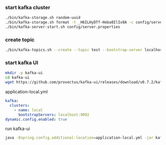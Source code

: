 



### start kafka cluster

```bash
./bin/kafka-storage.sh random-uuid
./bin/kafka-storage.sh format -t _H6ILHyDTf-Heba0IlIv8A -c config/server.properties
./bin/kafka-server-start.sh config/server.properties
```


### create topic
```bash
./bin/kafka-topics.sh --create --topic test --bootstrap-server localhost:9092 --partitions 1 --replication-factor 1
```


### start kafka UI
```bash
mkdir -p kafka-ui
cd kafka-ui
wget https://github.com/provectus/kafka-ui/releases/download/v0.7.2/kafka-ui-api-v0.7.2.jar
```

application-local.yml
```yml
kafka:
  clusters:
    - name: local
      bootstrapServers: localhost:9092
dynamic.config.enabled: true
```

run kafka-ui
```bash
java -Dspring.config.additional-location=application-local.yml -jar kafka-ui-api-v0.7.2.jar
```



